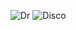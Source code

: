 ![Dr](http://www.efeeme.com/wp-content/uploads/hugh-laurie-25-03-13.jpg)
![Disco](https://openclipart.org/image/2400px/svg_to_png/191143/1392845552.png)
